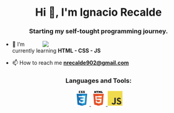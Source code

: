 <h1 align="center">Hi 👋, I'm Ignacio Recalde</h1>
<h3 align="center">Starting my self-tought programming journey.</h3>
<img align="right" width="400" src="[https://www.behance.net/gallery/27075137/-Working-time-gif-animation](https://mir-s3-cdn-cf.behance.net/project_modules/disp/b41e1e27075137.5635f8edb514a.gif)">

- 🌱 I’m currently learning **HTML - CSS - JS**

- 📫 How to reach me **nrecalde902@gmail.com**


<p align="left">
</p>

<h3 align="center">Languages and Tools:</h3>
<p align="center"> <a href="https://www.w3schools.com/css/" target="_blank" rel="noreferrer"> <img src="https://raw.githubusercontent.com/devicons/devicon/master/icons/css3/css3-original-wordmark.svg" alt="css3" width="40" height="40"/> </a> <a href="https://www.w3.org/html/" target="_blank" rel="noreferrer"> <img src="https://raw.githubusercontent.com/devicons/devicon/master/icons/html5/html5-original-wordmark.svg" alt="html5" width="40" height="40"/> </a> <a href="https://developer.mozilla.org/en-US/docs/Web/JavaScript" target="_blank" rel="noreferrer"> <img src="https://raw.githubusercontent.com/devicons/devicon/master/icons/javascript/javascript-original.svg" alt="javascript" width="40" height="40"/> </a> </p>


